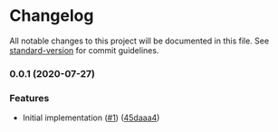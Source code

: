 # Changelog

All notable changes to this project will be documented in this file. See [standard-version](https://github.com/conventional-changelog/standard-version) for commit guidelines.

### 0.0.1 (2020-07-27)


### Features

* Initial implementation ([#1](https://github.com/iliapolo/constructs-tokens/issues/1)) ([45daaa4](https://github.com/iliapolo/constructs-tokens/commit/45daaa4dc49755708d1f858afd20dfdd89288403))
